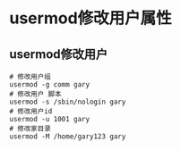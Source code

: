# usermod修改用户属性

## usermod修改用户
```
# 修改用户组
usermod -g comm gary 
# 修改用户 脚本
usermod -s /sbin/nologin gary
# 修改用户id
usermod -u 1001 gary
# 修改家目录
usermod -M /home/gary123 gary
```
